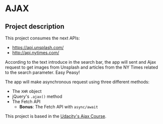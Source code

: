# AJAX

## Project description

This project consumes the next APIs:

+ https://api.unsplash.com/
+ http://api.nytimes.com/

According to the text introduce in the search bar, the app will sent and Ajax request to get images from Unsplash and articles from the NY Times related to the search parameter. Easy Peasy!

The app will make asynchronous request using three different methods:

+ The `XHR` object
+ jQuery's `.ajax()` method
+ The Fetch API
    + **Bonus**: The Fetch API with `async/await`

This project is based in the [Udacity's Ajax Course](https://github.com/udacity/course-ajax/blob/solution).